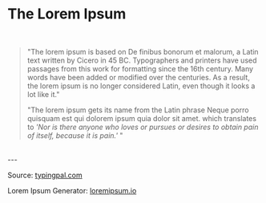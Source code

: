 # The Lorem Ipsum

<br>

> "The lorem ipsum is based on De finibus bonorum et malorum, a Latin text written by Cicero in 45 BC. 
Typographers and printers have used passages from this work for formatting since the 16th century. 
Many words have been added or modified over the centuries. 
As a result, the lorem ipsum is no longer considered Latin, even though it looks a lot like it."
>
> "The lorem ipsum gets its name from the Latin phrase Neque porro quisquam est qui dolorem ipsum quia dolor sit amet. 
which translates to *'Nor is there anyone who loves or pursues or desires to obtain pain of itself, because it is pain.'* "

<br>
---

Source: [typingpal.com](https://www.typingpal.com/en/blog/lorem-ipsum-the-ultimate-placeholder-text#:~:text=The%20lorem%20ipsum%20is%20based,or%20modified%20over%20the%20centuries.)

Lorem Ipsum Generator: [loremipsum.io](https://loremipsum.io/)

